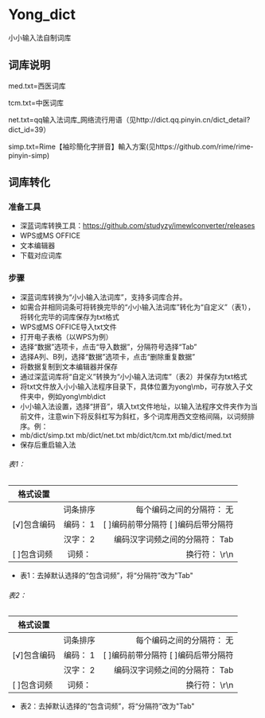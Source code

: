 # Yong_dict
小小输入法自制词库
## 词库说明
 med.txt=西医词库
 
 tcm.txt=中医词库
 
 net.txt=qq输入法词库_网络流行用语（见http://dict.qq.pinyin.cn/dict_detail?dict_id=39）
 
 simp.txt=Rime【袖珍簡化字拼音】輸入方案(见https://github.com/rime/rime-pinyin-simp)
 
## 词库转化
### 准备工具
* 深蓝词库转换工具：https://github.com/studyzy/imewlconverter/releases
* WPS或MS OFFICE
* 文本编辑器
* 下载对应词库

### 步骤
* 深蓝词库转换为“小小输入法词库”，支持多词库合并。
* 如需合并相同词条可将转换完毕的“小小输入法词库”转化为“自定义”（表1），将转化完毕的词库保存为txt格式
* WPS或MS OFFICE导入txt文件
 * 打开电子表格（以WPS为例）
 * 选择“数据”选项卡，点击“导入数据”，分隔符号选择“Tab”
 * 选择A列、B列，选择“数据”选项卡，点击“删除重复数据”
 * 将数据复制到文本编辑器并保存
 * 通过深蓝词库将“自定义”转换为“小小输入法词库”（表2）并保存为txt格式
* 将txt文件放入小小输入法程序目录下，具体位置为yong\mb，可存放入子文件夹中，例如yong\mb\dict
* 小小输入法设置，选择“拼音”，填入txt文件地址，以输入法程序文件夹作为当前文件，注意win下将反斜杠写为斜杠，多个词库用西文空格间隔，以词频排序。例：
 * mb/dict/simp.txt mb/dict/net.txt mb/dict/tcm.txt mb/dict/med.txt
* 保存后重启输入法

###### 表1：
|      格式设置  |               |       |
| ------------- |:-------------:| -----:|
|               |词条排序        |每个编码之间的分隔符： 无 |
|[√]包含编码     |编码： 1        | [ ]编码前带分隔符  [ ]编码后带分隔符 |
|               | 汉字： 2       | 编码汉字词频之间的分隔符：  Tab |
|[ ]包含词频     |词频：          | 换行符：  \r\n |
* 表1：去掉默认选择的“包含词频”，将“分隔符”改为"Tab"

 
###### 表2：
|      格式设置  |               |       |
| ------------- |:-------------:| -----:|
|               |词条排序        |每个编码之间的分隔符： 无 |
|[√]包含编码     |编码： 1        | [ ]编码前带分隔符  [ ]编码后带分隔符 |
|               | 汉字： 2       | 编码汉字词频之间的分隔符：  Tab |
|[ ]包含词频     |词频：          | 换行符：  \r\n |
* 表2：去掉默认选择的“包含词频”，将“分隔符”改为"Tab"
